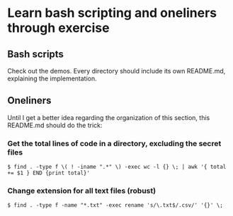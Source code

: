 # Learn bash scripting and oneliners through exercise

## Bash scripts

Check out the demos. Every directory should include its own README.md, explaining the implementation.

## Oneliners

Until I get a better idea regarding the organization of this section, this README.md should do the trick:

### Get the total lines of code in a directory, excluding the secret files

```console
$ find . -type f \( ! -iname ".*" \) -exec wc -l {} \; | awk '{ total += $1 } END {print total}'
```

### Change extension for all text files (robust)

```console
$ find . -type f -name "*.txt" -exec rename 's/\.txt$/.csv/' '{}' \;
```

